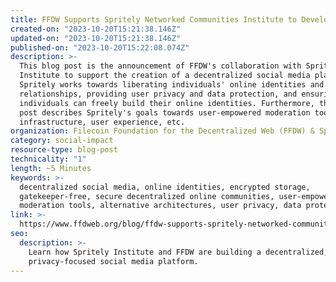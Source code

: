 ```yaml
---
title: FFDW Supports Spritely Networked Communities Institute to Develop Decentralized Social Media
created-on: "2023-10-20T15:21:38.146Z"
updated-on: "2023-10-20T15:21:38.146Z"
published-on: "2023-10-20T15:22:08.074Z"
description: >-
  This blog post is the announcement of FFDW's collaboration with Spritely
  Institute to support the creation of a decentralized social media platform.
  Spritely works towards liberating individuals' online identities and
  relationships, providing user privacy and data protection, and ensuring
  individuals can freely build their online identities. Furthermore, this blog
  post describes Spritely's goals towards user-empowered moderation tools,
  infrastructure, user experience, etc.
organization: Filecoin Foundation for the Decentralized Web (FFDW) & Spritely Institute
category: social-impact
resource-type: blog-post
technicality: "1"
length: ~5 Minutes
keywords: >-
  decentralized social media, online identities, encrypted storage,
  gatekeeper-free, secure decentralized online communities, user-empowered
  moderation tools, alternative architectures, user privacy, data protection
link: >-
  https://www.ffdweb.org/blog/ffdw-supports-spritely-networked-communities-institute-to-develop-decentralized-social-media/
seo:
  description: >-
    Learn how Spritely Institute and FFDW are building a decentralized, 
    privacy-focused social media platform.
---
```

